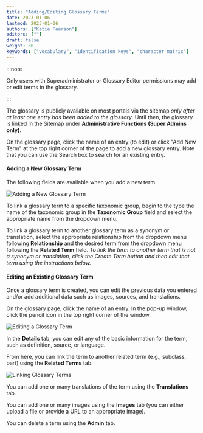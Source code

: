 ```yaml
---
title: "Adding/Editing Glossary Terms"
date: 2023-01-06
lastmod: 2023-01-06
authors: ["Katie Pearson"]
editors: [""]
draft: false
weight: 30
keywords: ["vocabulary", "identification keys", "character matrix"]
---
```


:::note

Only users with Superadministrator or Glossary Editor permissions may add or edit terms in the glossary.

:::

The glossary is publicly available on most portals via the sitemap _only after at least one entry has been added to the glossary_. Until then, the glossary is linked in the Sitemap under **Administrative Functions (Super Admins only)**.

On the glossary page, click the name of an entry (to edit) or click "Add New Term" at the top right corner of the page to add a new glossary entry. Note that you can use the Search box to search for an existing entry.

#### Adding a New Glossary Term

The following fields are available when you add a new term.

![Adding a New Glossary Term](/img/addglossaryterm.PNG)

To link a glossary term to a specific taxonomic group, begin to the type the name of the taxonomic group in the **Taxonomic Group** field and select the appropriate name from the dropdown menu.

To link a glossary term to another glossary term as a synonym or translation, select the appropriate relationship from the dropdown menu following **Relationship** and the desired term from the dropdown menu following the **Related Term** field. _To link the term to another term that is not a synonym or translation, click the Create Term button and then edit that term using the instructions below._

#### Editing an Existing Glossary Term

Once a glossary term is created, you can edit the previous data you entered and/or add additional data such as images, sources, and translations.

On the glossary page, click the name of an entry. In the pop-up window, click the pencil icon in the top right corner of the window.

![Editing a Glossary Term](/img/editglossaryterm.PNG)

In the **Details** tab, you can edit any of the basic information for the term, such as definition, source, or language.

From here, you can link the term to another related term (e.g., subclass, part) using the **Related Terms** tab.

![Linking Glossary Terms](/img/glossaryrelatedterm.PNG)

You can add one or many translations of the term using the **Translations** tab.

You can add one or many images using the **Images** tab (you can either upload a file or provide a URL to an appropriate image).

You can delete a term using the **Admin** tab.

